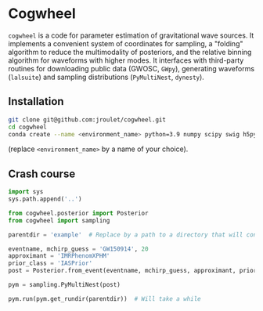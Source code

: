 # Cogwheel

`cogwheel` is a code for parameter estimation of gravitational wave sources.
It implements a convenient system of coordinates for sampling, a "folding" algorithm to reduce the multimodality of posteriors, and the relative binning algorithm for waveforms with higher modes.
It interfaces with third-party routines for downloading public data (GWOSC, `GWpy`), generating waveforms (`lalsuite`) and sampling distributions (`PyMultiNest`, `dynesty`).

## Installation
```bash
git clone git@github.com:jroulet/cogwheel.git
cd cogwheel
conda create --name <environment_name> python=3.9 numpy scipy swig h5py pkg-config matplotlib multiprocess numba pandas ipykernel python-lal python-lalsimulation pymultinest dynesty ultranest ipywidgets notebook pyarrow astropy gwpy
```
(replace `<environment_name>` by a name of your choice).


## Crash course

```python
import sys
sys.path.append('..')

from cogwheel.posterior import Posterior
from cogwheel import sampling

parentdir = 'example'  # Replace by a path to a directory that will contain parameter estimation runs

eventname, mchirp_guess = 'GW150914', 20
approximant = 'IMRPhenomXPHM'
prior_class = 'IASPrior'
post = Posterior.from_event(eventname, mchirp_guess, approximant, prior_class)

pym = sampling.PyMultiNest(post)

pym.run(pym.get_rundir(parentdir))  # Will take a while
```
